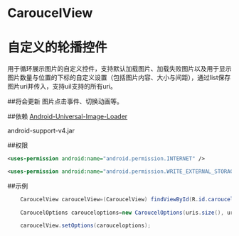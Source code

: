 # CaroucelView
自定义的轮播控件
=========================
用于循环展示图片的自定义控件，支持默认加载图片、加载失败图片以及用于显示图片数量与位置的下标的自定义设置（包括图片内容、大小与间距），通过list<String>保存图片uri并传入，支持uil支持的所有uri。

##将会更新
图片点击事件、切换动画等。

##依赖
[Android-Universal-Image-Loader](https://github.com/nostra13/Android-Universal-Image-Loader)

android-support-v4.jar

##权限
``` xml
<uses-permission android:name="android.permission.INTERNET" />  

<uses-permission android:name="android.permission.WRITE_EXTERNAL_STORAGE" />  
```
##示例
``` java
    CaroucelView caroucelView=(CaroucelView) findViewById(R.id.caroucelView);
    
    CaroucelOptions carouceloptions=new CaroucelOptions(uris.size(), uris, R.drawable.default_img, R.drawable.default_img, R.drawable.index_normal, R.drawable.index_selected);
    
    caroucelView.setOptions(carouceloptions);
```
